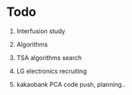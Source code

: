 # Todo

1. Interfusion study

2. Algorithms

3. TSA algorithms search

4. LG electronics recruiting

5. kakaobank PCA code push, planning..
